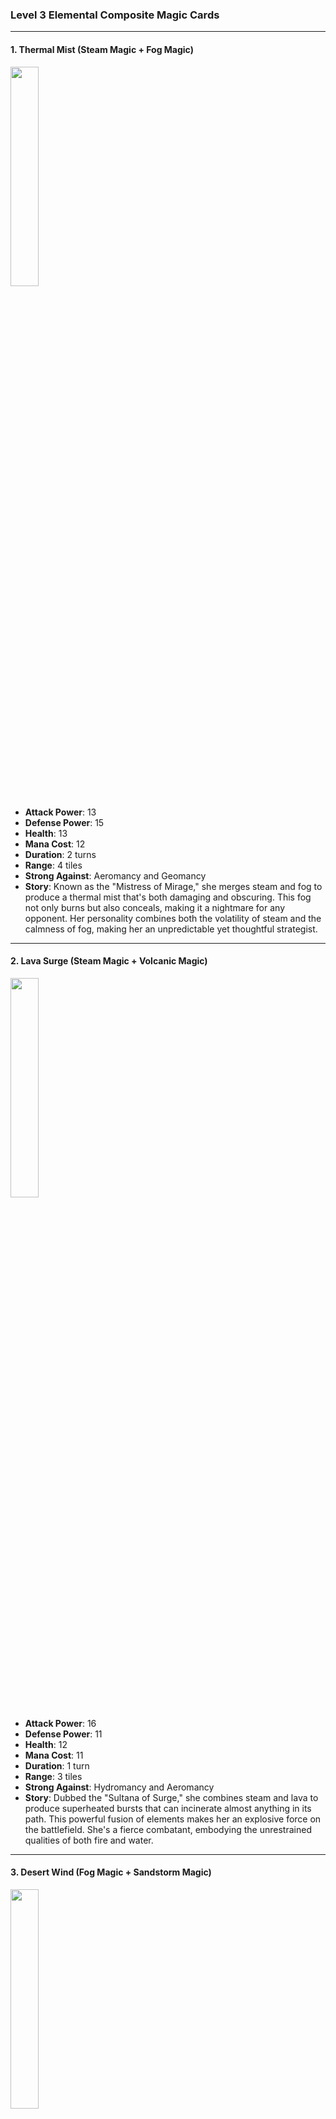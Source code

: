 ### Level 3 Elemental Composite Magic Cards

---

#### 1. Thermal Mist (Steam Magic + Fog Magic)
  <img src="./Harbinger of the Cosmos.png" width="30%"></img>

- **Attack Power**: 13
- **Defense Power**: 15
- **Health**: 13
- **Mana Cost**: 12
- **Duration**: 2 turns
- **Range**: 4 tiles
- **Strong Against**: Aeromancy and Geomancy
- **Story**: Known as the "Mistress of Mirage," she merges steam and fog to produce a thermal mist that's both damaging and obscuring. This fog not only burns but also conceals, making it a nightmare for any opponent. Her personality combines both the volatility of steam and the calmness of fog, making her an unpredictable yet thoughtful strategist.

---

#### 2. Lava Surge (Steam Magic + Volcanic Magic)
  <img src="./Harbinger of the Cosmos.png" width="30%"></img>

- **Attack Power**: 16
- **Defense Power**: 11
- **Health**: 12
- **Mana Cost**: 11
- **Duration**: 1 turn
- **Range**: 3 tiles
- **Strong Against**: Hydromancy and Aeromancy
- **Story**: Dubbed the "Sultana of Surge," she combines steam and lava to produce superheated bursts that can incinerate almost anything in its path. This powerful fusion of elements makes her an explosive force on the battlefield. She's a fierce combatant, embodying the unrestrained qualities of both fire and water.

---

#### 3. Desert Wind (Fog Magic + Sandstorm Magic)
  <img src="./Harbinger of the Cosmos.png" width="30%"></img>

- **Attack Power**: 12
- **Defense Power**: 16
- **Health**: 15
- **Mana Cost**: 10
- **Duration**: 3 turns
- **Range**: 5 tiles
- **Strong Against**: Pyromancy and Geomancy
- **Story**: Known as the "Wind Whisperer," she fuses fog and sandstorm to create a blinding, disorienting wind filled with micro-abrasive particles. Her magic is as elusive as it is relentless, capable of both hiding her team and wearing down the enemy. Her character is as fluid as water and as constant as a desert wind.

---

#### 4. Mountain Fire (Sandstorm Magic + Volcanic Magic)
  <img src="./Harbinger of the Cosmos.png" width="30%"></img>

- **Attack Power**: 17
- **Defense Power**: 13
- **Health**: 11
- **Mana Cost**: 10
- **Duration**: 1 turn
- **Range**: 4 tiles
- **Strong Against**: Aeromancy and Hydromancy
- **Story**: Also known as the "Mountain's Fury," she marries the elements of sandstorm and volcanic magic to summon cataclysmic eruptions accompanied by gritty, wind-driven sands. Her persona is as enduring as a mountain but as ferocious as wildfire, making her a formidable opponent capable of both offense and defense.

---

These Level 3 composite cards build upon the elemental synergies of Level 2, adding even more strategic options for players. Each card manifests the full potential of their foundational elements, providing unique and multi-faceted advantages in the game's magical ecosystem.### Level 3 Elemental Composite Magic Cards